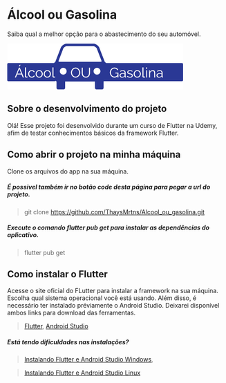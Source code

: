 # Álcool ou Gasolina
Saiba qual a melhor opção para o abastecimento do seu automóvel.

![Alt text](imagens/logo.png?raw=true "Title")

## Sobre o desenvolvimento do projeto
Olá! Esse projeto foi desenvolvido durante um curso de Flutter na Udemy, afim de testar conhecimentos básicos da framework Flutter. 

## Como abrir o projeto na minha máquina
Clone os arquivos do app na sua máquina.

##### É possivel também ir no botão code desta página para pegar a url do projeto.
> git clone https://github.com/ThaysMrtns/Alcool_ou_gasolina.git

##### Execute o comando flutter pub get para instalar as dependências do aplicativo.
> flutter pub get

## Como instalar o Flutter

Acesse o site oficial do FLutter para instalar a framework na sua máquina. Escolha qual sistema operacional você está usando. Além disso, é necessário ter instalado préviamente o Android Studio. Deixarei disponível ambos links para download das ferramentas.
> [Flutter](https://flutter.dev/docs/get-started/install),
> [Android Studio](https://developer.android.com/studio)

##### Está tendo dificuldades nas instalações?
> [Instalando Flutter e Android Studio Windows](https://medium.com/flutter-comunidade-br/iniciando-no-flutter-parte1-52e120e007d7),

> [Instalando Flutter e Android Studio Linux](https://medium.com/sysvale/instalando-o-flutter-no-linux-fa3a8db67180)
